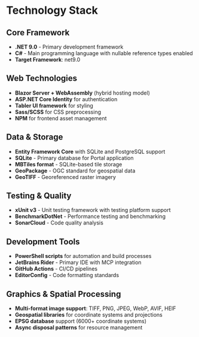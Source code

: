 # Technology Stack

## Core Framework
- **.NET 9.0** - Primary development framework
- **C#** - Main programming language with nullable reference types enabled
- **Target Framework**: net9.0

## Web Technologies
- **Blazor Server + WebAssembly** (hybrid hosting model)
- **ASP.NET Core Identity** for authentication
- **Tabler UI framework** for styling
- **Sass/SCSS** for CSS preprocessing
- **NPM** for frontend asset management

## Data & Storage
- **Entity Framework Core** with SQLite and PostgreSQL support
- **SQLite** - Primary database for Portal application
- **MBTiles format** - SQLite-based tile storage
- **GeoPackage** - OGC standard for geospatial data
- **GeoTIFF** - Georeferenced raster imagery

## Testing & Quality
- **xUnit v3** - Unit testing framework with testing platform support
- **BenchmarkDotNet** - Performance testing and benchmarking
- **SonarCloud** - Code quality analysis

## Development Tools
- **PowerShell scripts** for automation and build processes
- **JetBrains Rider** - Primary IDE with MCP integration
- **GitHub Actions** - CI/CD pipelines
- **EditorConfig** - Code formatting standards

## Graphics & Spatial Processing
- **Multi-format image support**: TIFF, PNG, JPEG, WebP, AVIF, HEIF
- **Geospatial libraries** for coordinate systems and projections
- **EPSG database** support (6000+ coordinate systems)
- **Async disposal patterns** for resource management